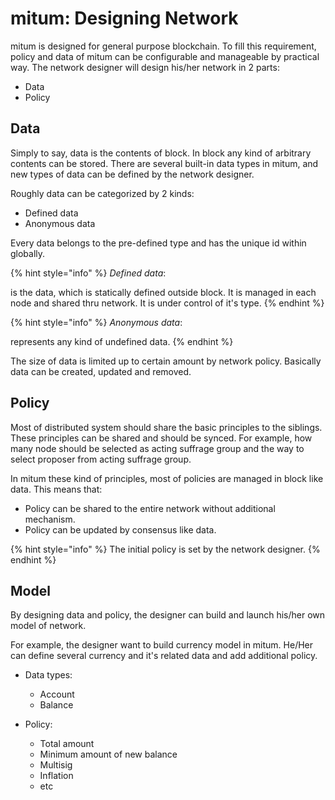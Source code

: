 # mitum: Designing Network

mitum is designed for general purpose blockchain. To fill this requirement, policy and data of mitum can be configurable and manageable by practical way. The network designer will design his/her network in 2 parts:

* Data
* Policy

## Data

Simply to say, data is the contents of block. In block any kind of arbitrary contents can be stored. There are several built-in data types in mitum, and new types of data can be defined by the network designer.

Roughly data can be categorized by 2 kinds:

* Defined data
* Anonymous data

Every data belongs to the pre-defined type and has the unique id within globally.

{% hint style="info" %}
*Defined data*:

is the data, which is statically defined outside block. It is managed in each node and shared thru network. It is under control of it's type.
{% endhint %}

{% hint style="info" %}
*Anonymous data*:

represents any kind of undefined data.
{% endhint %}

The size of data is limited up to certain amount by network policy. Basically data can be created, updated and removed.

## Policy

Most of distributed system should share the basic principles to the siblings. These principles can be shared and should be synced. For example, how many node should be selected as acting suffrage group and the way to select proposer from acting suffrage group.

In mitum these kind of principles, most of policies are managed in block like data. This means that:

* Policy can be shared to the entire network without additional mechanism.
* Policy can be updated by consensus like data.

{% hint style="info" %}
The initial policy is set by the network designer.
{% endhint %}

## Model

By designing data and policy, the designer can build and launch his/her own model of network.

For example, the designer want to build currency model in mitum. He/Her can define several currency and it's related data and add additional policy.

* Data types:
    * Account
    * Balance

* Policy:
    * Total amount
    * Minimum amount of new balance
    * Multisig
    * Inflation
    * etc

